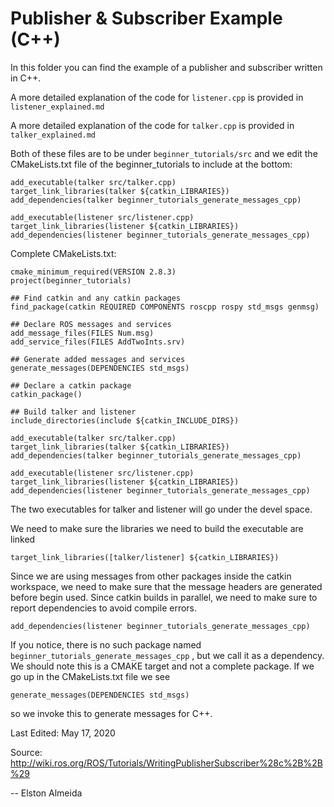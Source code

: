 # Publisher & Subscriber Example (C++)

In this folder you can find the example of a publisher and subscriber written in C++. 

A more detailed explanation of the code for `listener.cpp`  is provided in `listener_explained.md`

A more detailed explanation of the code for `talker.cpp` is provided in `talker_explained.md`

Both of these files are to be under `beginner_tutorials/src` and we edit the CMakeLists.txt file of the beginner_tutorials to include at the bottom:

```
add_executable(talker src/talker.cpp)
target_link_libraries(talker ${catkin_LIBRARIES})
add_dependencies(talker beginner_tutorials_generate_messages_cpp)

add_executable(listener src/listener.cpp)
target_link_libraries(listener ${catkin_LIBRARIES})
add_dependencies(listener beginner_tutorials_generate_messages_cpp)
```

Complete CMakeLists.txt:

```
cmake_minimum_required(VERSION 2.8.3)
project(beginner_tutorials)

## Find catkin and any catkin packages
find_package(catkin REQUIRED COMPONENTS roscpp rospy std_msgs genmsg)

## Declare ROS messages and services
add_message_files(FILES Num.msg)
add_service_files(FILES AddTwoInts.srv)

## Generate added messages and services
generate_messages(DEPENDENCIES std_msgs)

## Declare a catkin package
catkin_package()

## Build talker and listener
include_directories(include ${catkin_INCLUDE_DIRS})

add_executable(talker src/talker.cpp)
target_link_libraries(talker ${catkin_LIBRARIES})
add_dependencies(talker beginner_tutorials_generate_messages_cpp)

add_executable(listener src/listener.cpp)
target_link_libraries(listener ${catkin_LIBRARIES})
add_dependencies(listener beginner_tutorials_generate_messages_cpp)
```

The two executables for talker and listener will go under the devel space. 

We need to make sure the libraries we need to build the executable are linked

```
target_link_libraries([talker/listener] ${catkin_LIBRARIES})
```

Since we are using messages from other packages inside the catkin workspace, we need to make sure that the message headers are generated before begin used. Since catkin builds in parallel, we need to make sure to report dependencies to avoid compile errors. 

```
add_dependencies(listener beginner_tutorials_generate_messages_cpp)
```

If you notice, there is no such package named `beginner_tutorials_generate_messages_cpp` , but we call it as a dependency. We should note this is a CMAKE target and not a complete package. If we go up in the CMakeLists.txt file we see

```
generate_messages(DEPENDENCIES std_msgs)
```

so we invoke this to generate messages for C++.



Last Edited: May 17, 2020

Source: http://wiki.ros.org/ROS/Tutorials/WritingPublisherSubscriber%28c%2B%2B%29

-- Elston Almeida

